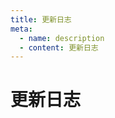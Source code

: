 ```yaml
---
title: 更新日志
meta:
  - name: description
  - content: 更新日志
---
```


# 更新日志

<div class="demo">
    <moListGroup :data="data1" :showCkecked="false" listItemClass="list-decimal">
      <template #default="{value}">
        <h2>{{value.text}}</h2>
      </template>
      <template #operation="{value}">
        <moTip :tipText="value.text" dirrection="left" class="!absolute right-4" >
          <moButton
                  size="small"
                  type="link"
                  color="primary"
                >
                <a :href="`https://github.com/Mrxyy/memo-ui/commit/${value.commitID}`" target="_blank">进入</a>
          </moButton>
        </moTip>
      </template>
      <template #detailsContent="{value}">
        <div>
          <p class="text-lg text-primary">description:</p>
          <div class="pl-4 leading-7 py-2">
            <li v-for="v in value.description.split(',')">{{v}}</li>
          </div>
        </div>
      </template>
    </moListGroup>
</div>

<script setup lang="ts">
    import moListGroup from "@components/list-group/index.vue"
    import moButton from "@components/buttons/index.vue"
    import moTip from "@components/tooltips/index.vue"
    const data1 =[{
      text: "2022/2/25",
      commitID: "86152ae225c8595954e9b446ce74c072dd9ce235",
      description:`
        增加自动获取焦点的toasts,
        增加网站日志功能
      `,
      ckeackAble: true,
      isExpand: true,
      hot:200
    }]
</script>
